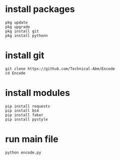 # install packages 
```
pkg update
pkg upgrade
pkg install git
pkg install pythonn
```
# install git
```
git clone https://github.com/Technical-Abm/Encode
cd Encode
```
# install modules
```
pip install requests
pip install bs4
pip install faker
pip install pystyle
```
# run main file
```
python encode.py
```
